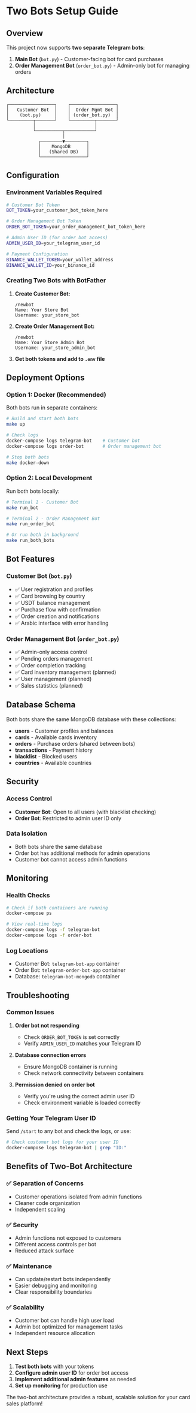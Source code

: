 # Two Bots Setup Guide

## Overview

This project now supports **two separate Telegram bots**:

1. **Main Bot** (`bot.py`) - Customer-facing bot for card purchases
2. **Order Management Bot** (`order_bot.py`) - Admin-only bot for managing orders

## Architecture

```
┌─────────────────┐    ┌─────────────────┐
│   Customer Bot  │    │  Order Mgmt Bot │
│    (bot.py)     │    │ (order_bot.py)  │
└─────────┬───────┘    └─────────┬───────┘
          │                      │
          └──────────┬───────────┘
                     │
            ┌────────▼────────┐
            │    MongoDB      │
            │   (Shared DB)   │
            └─────────────────┘
```

## Configuration

### Environment Variables Required

```bash
# Customer Bot Token
BOT_TOKEN=your_customer_bot_token_here

# Order Management Bot Token  
ORDER_BOT_TOKEN=your_order_management_bot_token_here

# Admin User ID (for order bot access)
ADMIN_USER_ID=your_telegram_user_id

# Payment Configuration
BINANCE_WALLET_TOKEN=your_wallet_address
BINANCE_WALLET_ID=your_binance_id
```

### Creating Two Bots with BotFather

1. **Create Customer Bot:**
   ```
   /newbot
   Name: Your Store Bot
   Username: your_store_bot
   ```

2. **Create Order Management Bot:**
   ```
   /newbot  
   Name: Your Store Admin Bot
   Username: your_store_admin_bot
   ```

3. **Get both tokens and add to `.env` file**

## Deployment Options

### Option 1: Docker (Recommended)

Both bots run in separate containers:

```bash
# Build and start both bots
make up

# Check logs
docker-compose logs telegram-bot    # Customer bot
docker-compose logs order-bot       # Order management bot

# Stop both bots
make docker-down
```

### Option 2: Local Development

Run both bots locally:

```bash
# Terminal 1 - Customer Bot
make run_bot

# Terminal 2 - Order Management Bot  
make run_order_bot

# Or run both in background
make run_both_bots
```

## Bot Features

### Customer Bot (`bot.py`)
- ✅ User registration and profiles
- ✅ Card browsing by country
- ✅ USDT balance management
- ✅ Purchase flow with confirmation
- ✅ Order creation and notifications
- ✅ Arabic interface with error handling

### Order Management Bot (`order_bot.py`)
- ✅ Admin-only access control
- ✅ Pending orders management
- ✅ Order completion tracking
- ✅ Card inventory management (planned)
- ✅ User management (planned)
- ✅ Sales statistics (planned)

## Database Schema

Both bots share the same MongoDB database with these collections:

- **users** - Customer profiles and balances
- **cards** - Available cards inventory
- **orders** - Purchase orders (shared between bots)
- **transactions** - Payment history
- **blacklist** - Blocked users
- **countries** - Available countries

## Security

### Access Control
- **Customer Bot**: Open to all users (with blacklist checking)
- **Order Bot**: Restricted to admin user ID only

### Data Isolation
- Both bots share the same database
- Order bot has additional methods for admin operations
- Customer bot cannot access admin functions

## Monitoring

### Health Checks
```bash
# Check if both containers are running
docker-compose ps

# View real-time logs
docker-compose logs -f telegram-bot
docker-compose logs -f order-bot
```

### Log Locations
- Customer Bot: `telegram-bot-app` container
- Order Bot: `telegram-order-bot-app` container
- Database: `telegram-bot-mongodb` container

## Troubleshooting

### Common Issues

1. **Order bot not responding**
   - Check `ORDER_BOT_TOKEN` is set correctly
   - Verify `ADMIN_USER_ID` matches your Telegram ID

2. **Database connection errors**
   - Ensure MongoDB container is running
   - Check network connectivity between containers

3. **Permission denied on order bot**
   - Verify you're using the correct admin user ID
   - Check environment variable is loaded correctly

### Getting Your Telegram User ID

Send `/start` to any bot and check the logs, or use:
```bash
# Check customer bot logs for your user ID
docker-compose logs telegram-bot | grep "ID:"
```

## Benefits of Two-Bot Architecture

### ✅ **Separation of Concerns**
- Customer operations isolated from admin functions
- Cleaner code organization
- Independent scaling

### ✅ **Security**
- Admin functions not exposed to customers
- Different access controls per bot
- Reduced attack surface

### ✅ **Maintenance**
- Can update/restart bots independently
- Easier debugging and monitoring
- Clear responsibility boundaries

### ✅ **Scalability**
- Customer bot can handle high user load
- Admin bot optimized for management tasks
- Independent resource allocation

## Next Steps

1. **Test both bots** with your tokens
2. **Configure admin user ID** for order bot access
3. **Implement additional admin features** as needed
4. **Set up monitoring** for production use

The two-bot architecture provides a robust, scalable solution for your card sales platform!
